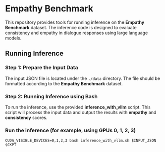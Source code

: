 # Empathy Benchmark

This repository provides tools for running inference on the **Empathy Benchmark** dataset. The inference code is designed to evaluate consistency and empathy in dialogue responses using large language models. 

## Running Inference

### Step 1: Prepare the Input Data

The input JSON file is located under the `./data` directory. The file should be formatted according to the **Empathy Benchmark** dataset.

### Step 2: Running Inference using Bash

To run the inference, use the provided **inference_with_vllm** script. This script will process the input data and output the results with **empathy** and **consistency** scores.

### Run the inference (for example, using GPUs 0, 1, 2, 3)
```
CUDA_VISIBLE_DEVICES=0,1,2,3 bash inference_with_vllm.sh $INPUT_JSON $CKPT
```
